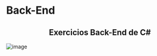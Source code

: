 # Back-End

<h2 align="center">Exercicios Back-End de C#</h2>  

![image](https://user-images.githubusercontent.com/115594555/228346035-dd098106-f4c0-4c95-9047-4547d8d84f09.png#center)                  

